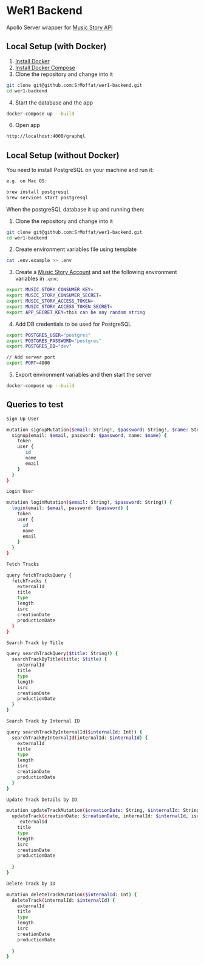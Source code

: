 # WeR1 Backend
Apollo Server wrapper for [Music Story API](https://developers.music-story.com/developers)

## Local Setup (with Docker)
1. [Install Docker](https://docs.docker.com/engine/install/)
2. [Install Docker Compose](https://docs.docker.com/compose/install/)
3. Clone the repository and change into it
```bash
git clone git@github.com:SrMoffat/wer1-backend.git
cd wer1-backend
```
4. Start the database and the app
```bash
docker-compose up --build
```
6. Open app
```bash
http://localhost:4000/graphql
```


## Local Setup (without Docker)
You need to install PostgreSQL on your machine and run it:
```bash 
e.g. on Mac OS:

brew install postgresql
brew services start postgresql
```

When the postgreSQL database it up and running then:
1. Clone the repository and change into it
```bash
git clone git@github.com:SrMoffat/wer1-backend.git
cd wer1-backend
```
2. Create environment variables file using template
```bash
cat .env.example >> .env
```
3. Create a [Music Story Account](https://developers.music-story.com/developers) and set the following environment variables in `.env`:
```bash
export MUSIC_STORY_CONSUMER_KEY=
export MUSIC_STORY_CONSUMER_SECRET=
export MUSIC_STORY_ACCESS_TOKEN=
export MUSIC_STORY_ACCESS_TOKEN_SECRET=
export APP_SECRET_KEY=this can be any random string
```
4. Add DB credentials to be used for PostgreSQL
```bash
export POSTGRES_USER="postgres"
export POSTGRES_PASSWORD="postgres"
export POSTGRES_DB="dev"

// Add server port
export PORT=4000
```
5. Export environment variables and then start the server
```bash
docker-compose up --build
```

## Queries to test
```bash
Sign Up User

mutation signupMutation($email: String!, $password: String!, $name: String!) {
  signup(email: $email, password: $password, name: $name) {
    token
    user {
       id
       name
       email
    }
  }
}
```
```bash
Login User

mutation loginMutation($email: String!, $password: String!) {
  login(email: $email, password: $password) {
    token
    user {
      id
      name
      email
    }
  }
}
```
```bash
Fetch Tracks

query fetchTracksQuery {
  fetchTracks {
    externalId
    title
    type
    length
    isrc
    creationDate
    productionDate
  }
}
```
```bash
Search Track by Title

query searchTrackQuery($title: String!) {
  searchTrackByTitle(title: $title) {
    externalId
    title
    type
    length
    isrc
    creationDate
    productionDate
  } 
}
```
```bash
Search Track by Internal ID

query searchTrackByInternalId($internalId: Int!) {
  searchTrackByInternalId(internalId: $internalId) {
    externalId
    title
    type
    length
    isrc
    creationDate
    productionDate
  } 
}
```
```bash
Update Track Details by ID

mutation updateTrackMutation($creationDate: String, $internalId: String, $isrc: String, $productionDate: String, $title: String, $type: String) {
  updateTrack(creationDate: $creationDate, internalId: $internalId, isrc: $isrc, productionDate: $productionDate, title: $title, type: $type) {
     externalId
    title
    type
    length
    isrc
    creationDate
    productionDate
    
  }
}
```
```bash
Delete Track by ID

mutation deleteTrackMutation($internalId: Int) {
  deleteTrack(internalId: $internalId) {
    externalId
    title
    type
    length
    isrc
    creationDate
    productionDate
    
  }
}
```